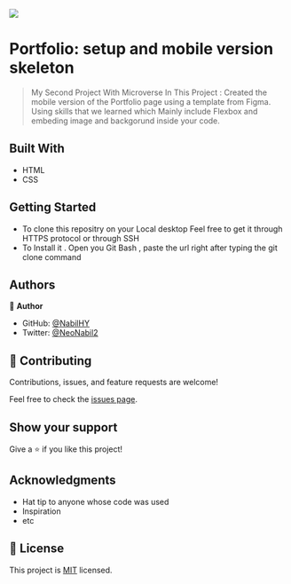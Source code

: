 ![](https://img.shields.io/badge/Microverse-blueviolet)

# Portfolio: setup and mobile version skeleton

> My Second Project With Microverse
  In This Project :
  Created the mobile version of the Portfolio page using a template from Figma.
  Using skills that we learned which Mainly include Flexbox and embeding image and backgorund inside your code.
  


## Built With

- HTML
- CSS


## Getting Started

- To clone this repositry on your Local desktop
Feel free to get it through HTTPS protocol or through SSH
- To Install it . Open you Git Bash , paste the url right after typing the git clone command

## Authors

👤 **Author**

- GitHub: [@NabilHY](https://github.com/NabilHY)
- Twitter: [@NeoNabil2](https://twitter.com/NeoNabil2)



## 🤝 Contributing

Contributions, issues, and feature requests are welcome!

Feel free to check the [issues page](../../issues/).

## Show your support

Give a ⭐️ if you like this project!

## Acknowledgments

- Hat tip to anyone whose code was used
- Inspiration
- etc

## 📝 License

This project is [MIT](./MIT.md) licensed.